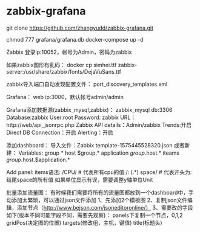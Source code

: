 # zabbix-grafana

git clone https://github.com/zhangyudd/zabbix-grafana.git

chmod 777 grafana/grafana.db
docker-compose up -d

Zabbix
	登录ip:10052，帐号为Admin，密码为zabbix

如果zabbix图形有乱码：
	docker cp simhei.ttf zabbix-server:/usr/share/zabbix/fonts/DejaVuSans.ttf 

zabbix导入端口自动发现配置文件：
	port_discovery_templates.xml

Grafana：
	web ip:3000，默认帐号admin/admin

Grafana添加数据源(zabbix_mysql,zabbix)：
	zabbix_mysql
		db:3306
		Database:zabbix
		User:root
		Password:
	zabbix
		URL：http://web/api_jsonrpc.php
		Zabbix API details：Admin/zabbix Trends:开启 Direct DB Connection：开启 Alerting：开启

添加dashboard：
  导入文件：Zabbix template-1575445528320.json
或者新建：
  Variables:
  group			*
  host			$group.*
  application	$group.$host.*
  iteams			$group.$host.$application.*

  Add panel:
  items语法:
    /CPU/  # 代表所有cpu的值
    /: (.*) space/  # 代表开头为: 结尾space的所有值
    如果单位显示有误，需要调整y轴单位Unit

  批量添加流量图：
    有时候我们需要将所有的流量图都放到一个dashboard中，手动添加太繁琐，可以通过json文件添加
	1、先添加2个模板图
	2、复制json文件编辑，添加节点（http://www.bejson.com/jsoneditoronline/）
	3、需要改的字段如下(版本不同可能字段不同，需要先观察)：
		panels下复制一个节点，0,1,2
		gridPos(决定图的位置)
		targets(修改组，主机，键值)
		title(标题头)